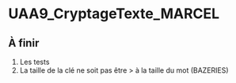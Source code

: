 # UAA9_CryptageTexte_MARCEL

## À finir
  1. Les tests
  2. La taille de la clé ne soit pas être > à la taille du mot (BAZERIES)
